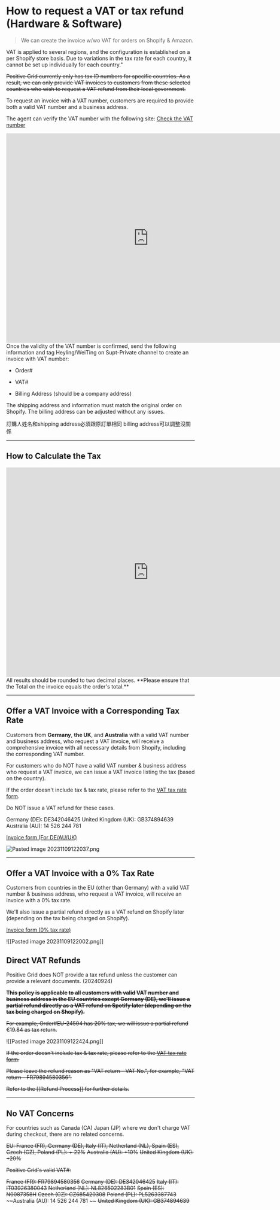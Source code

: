 # How to request a VAT or tax refund (Hardware & Software)

> We can create the invoice w/wo VAT for orders on Shopify & Amazon.

VAT is applied to several regions, and the configuration is established on a per Shopify store basis. Due to variations in the tax rate for each country, it cannot be set up individually for each country."

~~Positive Grid currently only has tax ID numbers for specific countries. As a result, we can only provide VAT invoices to customers from these selected countries who wish to request a VAT refund from their local government.~~ 

To request an invoice with a VAT number, customers are required to provide both a valid VAT number and a business address. 

The agent can verify the VAT number with the following site:
[Check the VAT number](https://ec.europa.eu/taxation_customs/vies/#/vat-validation)

<iframe src="https://docs.google.com/presentation/d/e/2PACX-1vR7bREZgM0YUoH5gtYtWGqVmNcMpgYTtNKh8q79-TsghA-IFj5M9_E8I3F37fpH1i501Alwd3qCHIaa/embed?start=false" frameborder="0" width="760" height="560" allowfullscreen="true" mozallowfullscreen="true" webkitallowfullscreen="true"></iframe>
Once the validity of the VAT number is confirmed, send the following information and tag Heyling/WeiTing on Supt-Private channel to create an invoice with VAT number:

- Order#
  
- VAT#
  
- Billing Address (should be a company address)


The shipping address and information must match the original order on Shopify.
The billing address can be adjusted without any issues.

訂購人姓名和shipping address必須跟原訂單相同
billing address可以調整沒關係


---

## How to Calculate the Tax
<iframe src="https://docs.google.com/presentation/d/e/2PACX-1vTX8sJcbLMk00F6QYYvQHs-JRoZsfiNHbm8YVMdiAPFoUqTkpbfg7QhGZ7wJnVef5a4BIujsRPMB8FX/embed?start=false&loop=false" frameborder="0" width="760" height="560" allowfullscreen="true" mozallowfullscreen="true" webkitallowfullscreen="true"></iframe>
All results should be rounded to two decimal places.
**Please ensure that the Total on the invoice equals the order's total.**

---
## Offer a VAT Invoice with a Corresponding Tax Rate

Customers from **Germany**, **the UK**, and **Australia** with a valid VAT number and business address, who request a VAT invoice, will receive a comprehensive invoice with all necessary details from Shopify, including the corresponding VAT number.

For customers who do NOT have a valid VAT number & business address who request a VAT invoice, we can issue a VAT invoice listing the tax (based on the country). 

If the order doesn't include tax & tax rate, please refer to the [VAT tax rate form](https://docs.google.com/spreadsheets/d/1g1sTrjigOaqbssD_U2I2YdaYPeKYd8faaWjZojRb0vo/edit?gid=0#gid=0).

Do NOT issue a VAT refund for these cases.


Germany (DE): DE342046425
United Kingdom (UK): GB374894639
Australia (AU): 14 526 244 781 

[Invoice form (For DE/AU/UK)](https://drive.google.com/file/d/1xSfXmj-50Tt7Fqwvw57jKR4zNYzwyJ50/view?usp=sharing)

![Pasted image 20231109122037.png](https://pg-support.github.io/supt-km/Media/Pasted%20image%2020231109122037.png)

---
## Offer a VAT Invoice with a 0% Tax Rate

Customers from countries in the EU (other than Germany) with a valid VAT number & business address, who request a VAT invoice, will receive an invoice with a 0% tax rate.

We'll also issue a partial refund directly as a VAT refund on Shopify later (depending on the tax being charged on Shopify).

[Invoice form (0% tax rate)](https://drive.google.com/file/d/1IuwFTK23E03mR8xPRdKBe32qjRWX4JhC/view?usp=sharing)

![[Pasted image 20231109122002.png]]


## Direct VAT Refunds

Positive Grid does NOT provide a tax refund unless the customer can provide a relevant documents. (20240924)

~~**This policy is applicable to all  customers with valid VAT number and business address in the EU countries except Germany (DE), we'll issue a partial refund directly as a VAT refund on Spotify later (depending on the tax being charged on Shopify).**~~

~~For example, Order#EU-24504 has 20% tax, we will issue a partial refund €19.84 as tax return.~~

![[Pasted image 20231109122424.png]]

~~If the order doesn't include tax & tax rate, please refer to the [VAT tax rate form](https://docs.google.com/spreadsheets/d/1Ff020CG0y80BugqOhEu_gE3a7jkCHxFLIG1wkUZaHX8/edit#gid=0).~~

~~Please leave the refund reason as "VAT return - VAT No.", for example, "VAT return - FR79894580356".~~ 

~~Refer to the [[Refund Process]] for further details.~~


---

## No VAT Concerns

For countries such as Canada (CA) Japan (JP) where we don't charge VAT during checkout, there are no related concerns. 




~~EU: France (FR), Germany (DE), Italy (IT), Netherland (NL), Spain (ES), Czech (CZ), Poland (PL): + 22%~~
~~Australia (AU): +10%~~
~~United Kingdom (UK): +20%~~

~~Positive Grid's valid VAT#:~~

~~France (FR): FR79894580356~~
~~Germany (DE): DE342046425~~ 
~~Italy (IT): IT03926380043~~ 
~~Netherland (NL): NL826502283B01~~ 
~~Spain (ES): N0087358H~~ 
~~Czech (CZ): CZ685420308~~ 
~~Poland (PL): PL5263387743~~
~~Australia (AU): 14 526 244 781 ~~
~~United Kingdom (UK): GB374894639~~




